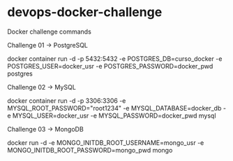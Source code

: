 # devops-docker-challenge
Docker challenge commands

Challenge 01 -> PostgreSQL

docker container run -d -p 5432:5432 -e POSTGRES_DB=curso_docker -e POSTGRES_USER=docker_usr -e POSTGRES_PASSWORD=docker_pwd postgres

Challenge 02 -> MySQL

docker container run -d -p 3306:3306 -e MYSQL_ROOT_PASSWORD="root1234" -e MYSQL_DATABASE=docker_db -e MYSQL_USER=docker_usr -e MYSQL_PASSWORD=docker_pwd mysql

Challenge 03 -> MongoDB

docker run -d -e MONGO_INITDB_ROOT_USERNAME=mongo_usr -e MONGO_INITDB_ROOT_PASSWORD=mongo_pwd mongo
 
